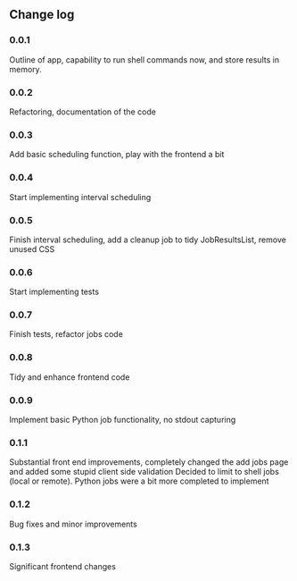 ## Change log
### 0.0.1
Outline of app, capability to run shell commands now, and store results in memory.

### 0.0.2
Refactoring, documentation of the code 

### 0.0.3
Add basic scheduling function, play with the frontend a bit

### 0.0.4
Start implementing interval scheduling

### 0.0.5 
Finish interval scheduling, add a cleanup job to tidy JobResultsList, remove unused CSS

### 0.0.6
Start implementing tests

### 0.0.7
Finish tests, refactor jobs code

### 0.0.8
Tidy and enhance frontend code

### 0.0.9
Implement basic Python job functionality, no stdout capturing 

### 0.1.1
Substantial front end improvements, completely changed the add jobs page and added some stupid client side validation
Decided to limit to shell jobs (local or remote). Python jobs were a bit more completed to implement 

### 0.1.2
Bug fixes and minor improvements

### 0.1.3
Significant frontend changes